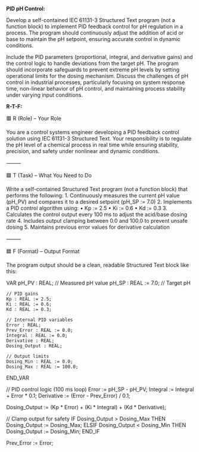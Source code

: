 **PID pH Control:**

Develop a self-contained IEC 61131-3 Structured Text program (not a function block) to implement PID feedback control for pH regulation in a process. The program should continuously adjust the addition of acid or base to maintain the pH setpoint, ensuring accurate control in dynamic conditions.

Include the PID parameters (proportional, integral, and derivative gains) and the control logic to handle deviations from the target pH. The program should incorporate safeguards to prevent extreme pH levels by setting operational limits for the dosing mechanism. Discuss the challenges of pH control in industrial processes, particularly focusing on system response time, non-linear behavior of pH control, and maintaining process stability under varying input conditions.

**R-T-F:**

🟥 R (Role) – Your Role

You are a control systems engineer developing a PID feedback control solution using IEC 61131-3 Structured Text. Your responsibility is to regulate the pH level of a chemical process in real time while ensuring stability, precision, and safety under nonlinear and dynamic conditions.

⸻

🟩 T (Task) – What You Need to Do

Write a self-contained Structured Text program (not a function block) that performs the following:
	1.	Continuously measures the current pH value (pH_PV) and compares it to a desired setpoint (pH_SP := 7.0)
	2.	Implements a PID control algorithm using:
	•	Kp := 2.5
	•	Ki := 0.6
	•	Kd := 0.3
	3.	Calculates the control output every 100 ms to adjust the acid/base dosing rate
	4.	Includes output clamping between 0.0 and 100.0 to prevent unsafe dosing
	5.	Maintains previous error values for derivative calculation

⸻

🟦 F (Format) – Output Format

The program output should be a clean, readable Structured Text block like this:

VAR
    pH_PV : REAL;                      // Measured pH value
    pH_SP : REAL := 7.0;               // Target pH

    // PID gains
    Kp : REAL := 2.5;
    Ki : REAL := 0.6;
    Kd : REAL := 0.3;

    // Internal PID variables
    Error : REAL;
    Prev_Error : REAL := 0.0;
    Integral : REAL := 0.0;
    Derivative : REAL;
    Dosing_Output : REAL;

    // Output limits
    Dosing_Min : REAL := 0.0;
    Dosing_Max : REAL := 100.0;
END_VAR

// PID control logic (100 ms loop)
Error := pH_SP - pH_PV;
Integral := Integral + Error * 0.1;
Derivative := (Error - Prev_Error) / 0.1;

Dosing_Output := (Kp * Error) + (Ki * Integral) + (Kd * Derivative);

// Clamp output for safety
IF Dosing_Output > Dosing_Max THEN
    Dosing_Output := Dosing_Max;
ELSIF Dosing_Output < Dosing_Min THEN
    Dosing_Output := Dosing_Min;
END_IF

Prev_Error := Error;
